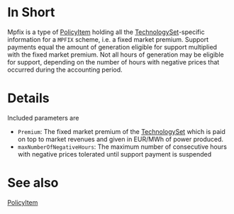# In Short

Mpfix is a type of [PolicyItem](./PolicyItem.md) holding all the [TechnologySet](../Comms/TechnologySet.md)-specific information for a `MPFIX` scheme, i.e. a fixed market premium.
Support payments equal the amount of generation eligible for support multiplied with the fixed market premium.
Not all hours of generation may be eligible for support, depending on the number of hours with negative prices that occurred during the accounting period.

# Details

Included parameters are

* `Premium`: The fixed market premium of the [TechnologySet](../Comms/TechnologySet.md) which is paid on top to market revenues and given in EUR/MWh of power produced.
* `maxNumberOfNegativeHours`: The maximum number of consecutive hours with negative prices tolerated until support payment is suspended

# See also

[PolicyItem](./PolicyItem.md)